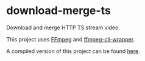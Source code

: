 # download-merge-ts
Download and merge HTTP TS stream video.

This project uses [FFmpeg](https://www.ffmpeg.org/) and [ffmpeg-cli-wrapper](https://github.com/bramp/ffmpeg-cli-wrapper).

A compiled version of this project can be found [here](https://github.com/martialonso/download-merge-ts/releases/tag/v1.0-SNAPSHOT).
